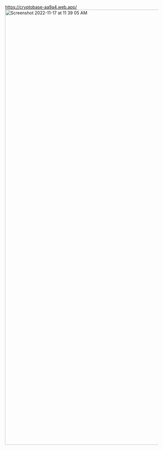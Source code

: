 https://cryptobase-aa9a4.web.app/
<img width="1425" alt="Screenshot 2022-11-17 at 11 39 05 AM" src="https://user-images.githubusercontent.com/105377225/202504845-33b83888-0e06-4a70-a482-9d13a17bdeb6.png">
